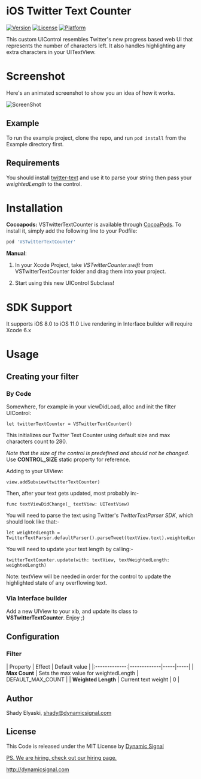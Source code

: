 iOS Twitter Text Counter
==================

[![Version](https://img.shields.io/cocoapods/v/VSTwitterTextCounter.svg?style=flat)](http://cocoapods.org/pods/VSTwitterTextCounter)
[![License](https://img.shields.io/cocoapods/l/VSTwitterTextCounter.svg?style=flat)](http://cocoapods.org/pods/VSTwitterTextCounter)
[![Platform](https://img.shields.io/cocoapods/p/VSTwitterTextCounter.svg?style=flat)](http://cocoapods.org/pods/VSTwitterTextCounter)

This custom UIControl resembles Twitter's new progress based web UI that represents the number of characters left. It also handles highlighting any extra characters in your UITextView.

# Screenshot

Here's an animated screenshot to show you an idea of how it works.

![ScreenShot](https://raw.github.com/DynamicSignal/ios-twitter-text-counter/master/Example/Assets/sample.gif)

## Example

To run the example project, clone the repo, and run `pod install` from the Example directory first.

## Requirements

You should install [twitter-text](https://github.com/twitter/twitter-text/tree/master/objc) and use it to parse your string then pass your *weightedLength* to the control.

# Installation

__Cocoapods:__ VSTwitterTextCounter is available through [CocoaPods](http://cocoapods.org). To install
it, simply add the following line to your Podfile:

```ruby
pod 'VSTwitterTextCounter'
```

__Manual__:

1. In your Xcode Project, take *VSTwitterCounter.swift* from VSTwitterTextCounter folder and drag them into your project.

2. Start using this new UIControl Subclass!

# SDK Support

It supports iOS 8.0 to iOS 11.0
Live rendering in Interface builder will require Xcode 6.x

# Usage

## Creating your filter
### By Code
Somewhere, for example in your viewDidLoad, alloc and init the filter UIControl:

```
let twitterTextCounter = VSTwitterTextCounter()
```

This initializes our Twitter Text Counter using default size and max characters count to 280.

*Note that the size of the control is predefined and should not be changed*. Use __CONTROL_SIZE__ static property for reference.

Adding to your UIView:

```
view.addSubview(twitterTextCounter)
```

Then, after your text gets updated, most probably in:-
```
func textViewDidChange(_ textView: UITextView)
```
You will need to parse the text using Twitter's *TwitterTextParser SDK*, which should look like that:-

```
let weightedLength = TwitterTextParser.defaultParser().parseTweet(textView.text).weightedLength
```

You will need to update your text length by calling:-
```
twitterTextCounter.update(with: textView, textWeightedLength: weightedLength)
```
Note: textView will be needed in order for the control to update the highlighted state of any overflowing text.

### Via Interface builder
Add a new UIView to your xib, and update its class to __VSTwitterTextCounter__.
Enjoy ;)

## Configuration
### Filter
| Property        | Effect | Default value |
|:-------------:|-------------|-----|-----|
| **Max Count** | Sets the max value for weightedLength  | DEFAULT_MAX_COUNT |
| **Weighted Length** | Current text weight  | 0 |

## Author

Shady Elyaski, shady@dynamicsignal.com

License
-------

This Code is released under the MIT License by [Dynamic Signal](http://dynamicsignal.com)

[PS. We are hiring, check out our hiring page.](https://stackoverflow.com/jobs/131439/ios-developer-dynamic-signal)

http://dynamicsignal.com
